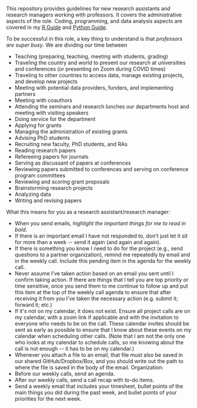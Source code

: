 This repository provides guidelines for new research assistants and research managers working with professors.
It covers the administrative aspects of the role. Coding, programming, and data analysis aspects are covered in my 
[R Guide](https://github.com/skhiggins/R_guide) and 
[Python Guide](https://github.com/skhiggins/Python_guide).

To be successful in this role, a key thing to understand is that *professors are super busy*. 
We are dividing our time between 
- Teaching (preparing, teaching, meeting with students, grading)
- Traveling the country and world to present our research at universities and conferences (or presenting on Zoom during COVID times)
- Traveling to other countries to access data, manage existing projects, and develop new projects
- Meeting with potential data providers, funders, and implementing partners
- Meeting with coauthors 
- Attending the seminars and research lunches our departments host and meeting with visiting speakers
- Doing service for the department
- Applying for grants
- Managing the administration of existing grants
- Advising PhD students
- Recruiting new faculty, PhD students, and RAs
- Reading research papers 
- Refereeing papers for journals
- Serving as discussant of papers at conferences
- Reviewing papers submitted to conferences and serving on conference program committees
- Reviewing and scoring grant proposals
- Brainstorming research projects
- Analyzing data
- Writing and revising papers
 
What this means for you as a research assistant/research manager:
- When you send emails, *highlight the important things for me to read in bold*.
- If there is an important email I have not responded to, don't just let it sit for more than a week -- send it again (and again and again).
- If there is something you know I need to do for the project (e.g., send questions to a partner organization), remind me repeatedly by email and in the weekly call. Include this pending item in the agenda for the weekly call.
- Never assume I've taken action based on an email you sent until I confirm taking action. If there are things that I tell you are top priority or time sensitive, once you send them to me continue to follow up and put this item at the top of the weekly call agenda to ensure that after receiving it from you I've taken the necessary action (e.g. submit it; forward it; etc.)
- If it's not on my calendar, it does not exist. Ensure all project calls are on my calendar, with a zoom link if applicable and with the invitation to everyone who needs to be on the call. These calendar invites should be sent as early as possible to ensure that I know about these events on my calendar when scheduling other calls. (Note that I am not the only one who looks at my calendar to schedule calls, so me knowing about the call is not enough -- it has to be on my calendar.)
- Whenever you attach a file to an email, that file must also be saved in our shared GitHub/Dropbox/Box, and you should write out the path to where the file is saved in the body of the email.
Organization:
- Before our weekly calls, send an agenda.
- After our weekly calls, send a call recap with to-do items.
- Send a weekly email that includes your timesheet, bullet points of the main things you did during the past week, and bullet points of your priorities for the next week.

